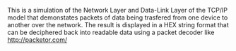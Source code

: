 This is a simulation of the Network Layer and Data-Link Layer of the TCP/IP model that demonstates packets of 
data being trasfered from one device to another over the network. The result is displayed in a HEX string format
that can be deciphered back into readable data using a packet decoder like http://packetor.com/
